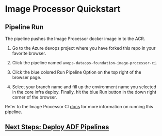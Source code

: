 # Image Processor Quickstart
 
## Pipeline Run

The pipeline pushes the Image Processor docker image in to the ACR.

1. Go to the Azure devops project where you have forked this repo in your favorite browser.

2. Click the pipeline named `avops-dataops-foundation-image-processor-ci`.

3. Click the blue colored Run Pipeline Option on the top right of the browser page.

4. Select your branch name and fill up the environment name you selected in the core infra deploy. Finally, hit the blue Run button in the down right corner of the browser.

Refer to the Image Processor CI [docs](../../../image-processor/.pipelines/README.md) for more information on running this pipeline. 

## [Next Steps: Deploy ADF Pipelines](../ADFPipelines/ADFPipelinesDeploy.md)
